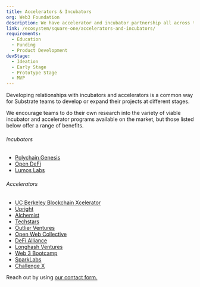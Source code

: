 ```yaml
---
title: Accelerators & Incubators
org: Web3 Foundation
description: We have accelerator and incubator partnership all across the globe
link: /ecosystem/square-one/accelerators-and-incubators/
requirements:
  - Education
  - Funding
  - Product Development
devStage:
  - Ideation
  - Early Stage
  - Prototype Stage
  - MVP
---
```


Developing relationships with incubators and accelerators is a common way for Substrate teams to develop or expand their projects at different stages.

We encourage teams to do their own research into the variety of viable incubator and accelerator programs available on the market, but those listed below offer a range of benefits.

###### Incubators

- [Polychain Genesis](https://polychain.capital/)
- [Open DeFi](https://www.opendefi.network/)
- [Lumos Labs](https://www.lumoslabs.co/)

###### Accelerators

- [UC Berkeley Blockchain Xcelerator](https://scet.berkeley.edu/blockchain-lab/)
- [Upright](https://www.upright.gg/)
- [Alchemist](https://www.alchemistaccelerator.com/)
- [Techstars](https://www.techstars.com/)
- [Outlier Ventures](https://outlierventures.io/base-camp/)
- [Open Web Collective](https://www.openwebcollective.com/)
- [DeFi Alliance](https://www.defialliance.co/)
- [Longhash Ventures](https://longhash.vc/)
- [Web 3 Bootcamp](https://bootcamp.web3.foundation/)
- [SparkLabs](https://sparklabs.co.kr/lb/index.php)
- [Challenge X](https://www.facebook.com/events/2647379755550977/)

Reach out by using [our contact form.](/ecosystem/square-one#connect)
